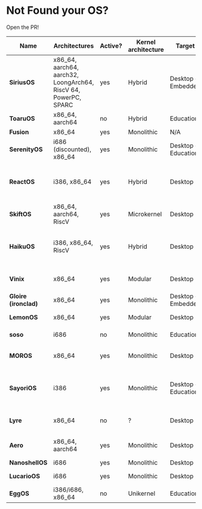 # Not Found your OS?
Open the PR!

| Name  | Architectures | Active? | Kernel architecture          | Target              | Userpace? | GUI? | Contributors | Filesystem              | License                    |
|-------|---------------|---------|------------------------------|---------------------|-----------|---------------|--------------|-------------------------|----------------------------|
| **SiriusOS** | x86_64, aarch64, aarch32, LoongArch64, RiscV 64, PowerPC, SPARC | yes | Hybrid | Desktop + Embedded | yes | yes | 1 | tmpfs, ext2, Minix 3 FS | NCSA |
| **ToaruOS**  | x86_64, aarch64 | no | Hybrid | Education | yes | yes | 18 | tmpfs, ext2 | NCSA |
| **Fusion**   | x86_64 | yes | Monolithic | N/A | yes | no | 1 | N/A | MIT |
| **SerenityOS** | i686 (discounted), x86_64 | yes | Monolithic | Desktop + Education | yes | yes | 1057 | ext2 | BSD-2 Clause
| **ReactOS** | i386, x86_64 | yes | Hybrid | Desktop | yes | yes | 271 | FAT32, BTRFS, NTFS (Read only) | GPL 2.0, LGPL 2.1, BSD-2 Clause
| **SkiftOS** | x86_64, aarch64, RiscV | yes | Microkernel | Desktop | yes | yes | 45 | ? | MIT
| **HaikuOS** | i386, x86_64, RiscV | yes | Hybrid | Desktop | yes | yes | 274 | OpenBeFS | MIT and Be Sample Code License
| **Vinix** | x86_64 | yes | Modular | Desktop | yes | yes | 36 | ext2, vfs, tmpfs. devtmpfs | GPLv2
| **Gloire (ironclad)** | x86_64 | yes | Monolithic | Desktop + Embedded | yes | yes | 3 | ext2 | GPLv3
| **LemonOS** | x86_64 | yes | Modular | Desktop | yes | yes | 6 | tarfs, fat32 | BSD-2 Clause
| **soso** | i686 | no | Monolithic | Education | yes | yes | 2 | fat32, devfs | BSD-2 Clause
| **MOROS** | x86_64 | yes | Monolithic | Desktop | yes | no | 6 (4 excluding bots) | ext2 | MIT
| **SayoriOS** | i386 | yes | Monolithic | Desktop + Education | yes | yes | 7 | FAT12, FAT32, tmpfs, natfs, nvfs, nullfs | GPLv3
| **Lyre** | x86_64 | no | ? | Desktop | yes | yes | ? | ? | BSD-2 Clause (probably)
| **Aero** | x86_64, aarch64 | yes | Monolithic | Desktop | yes | yes | 12 (11 excluding bots) | ext2 | GPLv3
| **NanoshellOS** | i686 | yes | Monolithic | Desktop | yes | yes | 5 | ext2 | GPLv3
| **LucarioOS** | i686 | yes | Monolithic | Desktop | no | under construction | 1 | N/A | MIT
| **EggOS** | i386/i686, x86_64 | no | Unikernel | Education | yes | no | 6 | vfs, devfs | MIT
